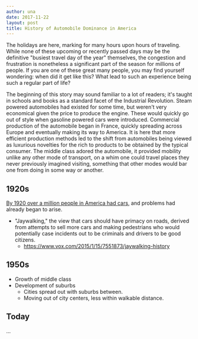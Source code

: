 ```yaml
---
author: una
date: 2017-11-22
layout: post
title: History of Automobile Dominance in America
---
```


The holidays are here, marking for many hours upon hours of traveling. While
none of these upcoming or recently passed days may be the definitive "busiest
travel day of the year" themselves, the congestion and frustration is
nonetheless a significant part of the season for millions of people. If you are
one of these great many people, you may find yourself wondering: when did it
get like this? What lead to such an experience being such a regular part of
life?

The beginning of this story may sound familiar to a lot of readers; it's taught
in schools and books as a standard facet of the Industrial Revolution. Steam
powered automobiles had existed for some time, but weren't very economical
given the price to produce the engine. These would quickly go out of style when
gasoline powered cars were introduced. Commercial production of the automobile
began in France, quickly spreading across Europe and eventually making its way
to America. It is here that more efficient production methods led to the shift
from automobiles being viewed as luxurious novelties for the rich to products
to be obtained by the typical consumer. The middle class adored the automobile,
it provided mobility unlike any other mode of transport, on a whim one could
travel places they never previously imagined visiting, something that other
modes would bar one from doing in some way or another.

## 1920s

[By 1920 over a million people in America had cars][1], and problems had already began to arise.

-   "Jaywalking," the view that cars should have primacy on roads, derived from
    attempts to sell more cars and making pedestrians who would potentially
    case incidents out to be criminals and drivers to be good citizens.
    -   <https://www.vox.com/2015/1/15/7551873/jaywalking-history>

## 1950s

-   Growth of middle class
-   Development of suburbs
    -   Cities spread out with suburbs between.
    -   Moving out of city centers, less within walkable distance.

## Today

...

[1]:    http://l3d.cs.colorado.edu/systems/agentsheets/New-Vista/automobile/
